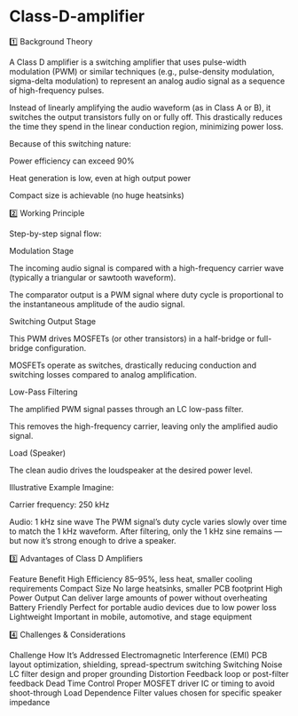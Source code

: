 # Class-D-amplifier
1️⃣ Background Theory

A Class D amplifier is a switching amplifier that uses pulse-width modulation (PWM) or similar techniques (e.g., pulse-density modulation, sigma-delta modulation) to represent an analog audio signal as a sequence of high-frequency pulses.

Instead of linearly amplifying the audio waveform (as in Class A or B), it switches the output transistors fully on or fully off. This drastically reduces the time they spend in the linear conduction region, minimizing power loss.

Because of this switching nature:

Power efficiency can exceed 90%

Heat generation is low, even at high output power

Compact size is achievable (no huge heatsinks)

2️⃣ Working Principle

Step-by-step signal flow:

Modulation Stage

The incoming audio signal is compared with a high-frequency carrier wave (typically a triangular or sawtooth waveform).

The comparator output is a PWM signal where duty cycle is proportional to the instantaneous amplitude of the audio signal.

Switching Output Stage

This PWM drives MOSFETs (or other transistors) in a half-bridge or full-bridge configuration.

MOSFETs operate as switches, drastically reducing conduction and switching losses compared to analog amplification.

Low-Pass Filtering

The amplified PWM signal passes through an LC low-pass filter.

This removes the high-frequency carrier, leaving only the amplified audio signal.

Load (Speaker)

The clean audio drives the loudspeaker at the desired power level.

Illustrative Example
Imagine:

Carrier frequency: 250 kHz

Audio: 1 kHz sine wave
The PWM signal’s duty cycle varies slowly over time to match the 1 kHz waveform. After filtering, only the 1 kHz sine remains — but now it’s strong enough to drive a speaker.

3️⃣ Advantages of Class D Amplifiers

Feature	Benefit
High Efficiency	85–95%, less heat, smaller cooling requirements
Compact Size	No large heatsinks, smaller PCB footprint
High Power Output	Can deliver large amounts of power without overheating
Battery Friendly	Perfect for portable audio devices due to low power loss
Lightweight	Important in mobile, automotive, and stage equipment

4️⃣ Challenges & Considerations

Challenge	How It’s Addressed
Electromagnetic Interference (EMI)	PCB layout optimization, shielding, spread-spectrum switching
Switching Noise	LC filter design and proper grounding
Distortion	Feedback loop or post-filter feedback
Dead Time Control	Proper MOSFET driver IC or timing to avoid shoot-through
Load Dependence	Filter values chosen for specific speaker impedance
